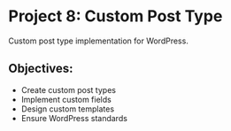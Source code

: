# Project 8: Custom Post Type

Custom post type implementation for WordPress.

## Objectives:
- Create custom post types
- Implement custom fields
- Design custom templates
- Ensure WordPress standards
